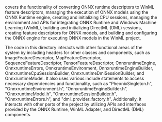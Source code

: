covers the functionality of converting ONNX runtime descriptors to WinML feature descriptors, managing the execution of ONNX models using the ONNX Runtime engine, creating and initializing CPU sessions, managing the environment and APIs for integrating ONNX Runtime and Windows Machine Learning (WinML), building and initializing DirectML (DML) sessions, creating feature descriptors for ONNX models, and building and configuring the ONNX engine for executing ONNX models in the WinML project.

The code in this directory interacts with other functional areas of the system by including headers for other classes and components, such as ImageFeatureDescriptor, MapFeatureDescriptor, SequenceFeatureDescriptor, TensorFeatureDescriptor, OnnxruntimeEngine, OnnxruntimeErrors, OnnxruntimeEnvironment, OnnxruntimeEngineBuilder, OnnxruntimeCpuSessionBuilder, OnnxruntimeDmlSessionBuilder, and OnnxruntimeModel. It also uses various include statements to access necessary dependencies and functionality, such as "PheonixSingleton.h", "OnnxruntimeEnvironment.h", "OnnxruntimeEngineBuilder.h", "OnnxruntimeModel.h", "OnnxruntimeSessionBuilder.h", "OnnxruntimeErrors.h", and "dml_provider_factory.h". Additionally, it interacts with other parts of the project by utilizing APIs and interfaces provided by the ONNX Runtime, WinML Adapter, and DirectML (DML) components.